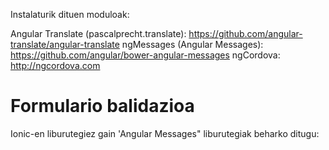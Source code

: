 Instalaturik dituen moduloak:

Angular Translate (pascalprecht.translate): https://github.com/angular-translate/angular-translate
ngMessages (Angular Messages): https://github.com/angular/bower-angular-messages
ngCordova: http://ngcordova.com

# Formulario balidazioa #

Ionic-en liburutegiez gain 'Angular Messages" liburutegiak beharko ditugu:

